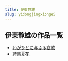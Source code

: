 ```yaml
---
title: 伊東静雄
slug: yidongjingxionge5
---
```


## 伊東静雄の作品一覧

- [わがひとに与ふる哀歌](wagahitoniyuhuruaige3c)
- [詩集夏花](shijixiahua6c)
